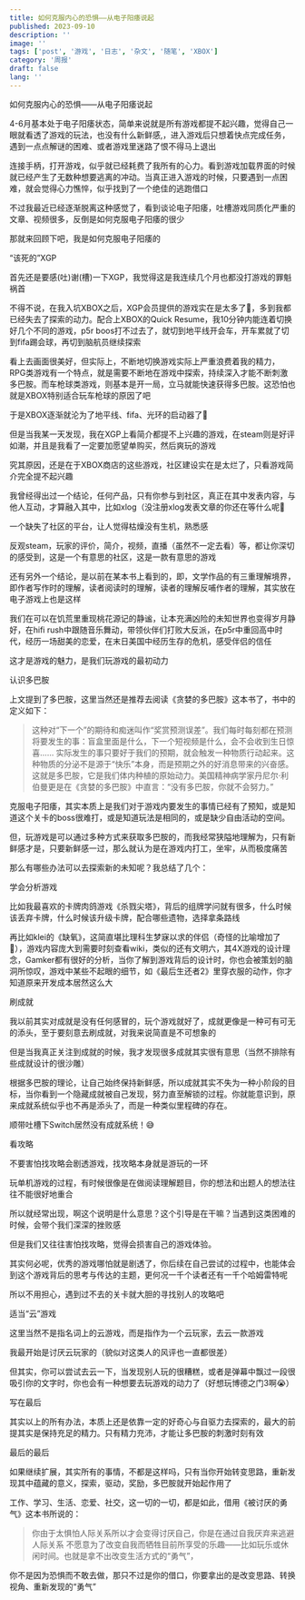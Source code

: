 ```yaml
---
title: 如何克服内心的恐惧——从电子阳痿说起
published: 2023-09-10
description: ''
image: ''
tags: ['post', '游戏', '日志', '杂文', '随笔', 'XBOX']
category: '周报'
draft: false
lang: ''
---
```

 如何克服内心的恐惧——从电子阳痿说起



<!-- ![Group 1 (1)](./attachments/bafybeiehoqrl5o2ao4xgmuu2cdwybspo5jmiza6bzf63ytiharxhd2osva.png) -->




4-6月基本处于电子阳痿状态，简单来说就是所有游戏都提不起兴趣，觉得自己一眼就看透了游戏的玩法，也没有什么新鲜感,，进入游戏后只想着快点完成任务，遇到一点点解谜的困难、或者游戏里迷路了恨不得马上退出

连接手柄，打开游戏，似乎就已经耗费了我所有的心力。看到游戏加载界面的时候就已经产生了无数种想要逃离的冲动。当真正进入游戏的时候，只要遇到一点困难，就会觉得心力憔悴，似乎找到了一个绝佳的逃跑借口

不过我最近已经逐渐脱离这种感觉了，看到谈论电子阳痿，吐槽游戏同质化严重的文章、视频很多，反倒是如何克服电子阳痿的很少

那就来回顾下吧，我是如何克服电子阳痿的

 “该死的”XGP

首先还是要感(吐)谢(槽)一下XGP，我觉得这是我连续几个月也都没打游戏的罪魁祸首

不得不说，在我入坑XBOX之后，XGP会员提供的游戏实在是太多了🥹，多到我都已经失去了探索的动力。配合上XBOX的Quick Resume，我10分钟内能连着切换好几个不同的游戏，p5r boos打不过去了，就切到地平线开会车，开车累就了切到fifa踢会球，再切到脑航员继续探索

看上去画面很美好，但实际上，不断地切换游戏实际上严重浪费着我的精力，RPG类游戏有一个特点，就是需要不断地在游戏中探索，持续深入才能不断刺激多巴胺。而车枪球类游戏，则基本是开一局，立马就能快速获得多巴胺。这恐怕也就是XBOX特别适合玩车枪球的原因了吧

于是XBOX逐渐就沦为了地平线、fifa、光环的启动器了🤣

但是当我某一天发现，我在XGP上看简介都提不上兴趣的游戏，在steam则是好评如潮，并且是我看了一定要加愿望单购买，然后爽玩的游戏

究其原因，还是在于XBOX商店的这些游戏，社区建设实在是太烂了，只看游戏简介完全提不起兴趣

我曾经得出过一个结论，任何产品，只有你参与到社区，真正在其中发表内容，与他人互动，才算融入其中，比如xlog（没注册xlog发表文章的你还在等什么呢🐶

一个缺失了社区的平台，让人觉得枯燥没有生机，熟悉感

反观steam，玩家的评价，简介，视频，直播（虽然不一定去看）等，都让你深切的感受到，这是一个有意思的社区，这是一款有意思的游戏

还有另外一个结论，是以前在某本书上看到的，即，文学作品的有三重理解境界，即作者写作时的理解，读者阅读时的理解，读者的理解反哺作者的理解，其实放在电子游戏上也是这样

我们在可以在饥荒里重现桃花源记的静谧，让本充满凶险的未知世界也变得岁月静好，在hifi rush中跟随音乐舞动，带领伙伴们打败大反派，在p5r中重回高中时代，经历一场甜美的恋爱，在末日美国中经历生存的危机，感受伴侣的信任

这才是游戏的魅力，是我们玩游戏的最初动力

 认识多巴胺

上文提到了多巴胺，这里当然还是推荐去阅读《贪婪的多巴胺》这本书了，书中的定义如下：

> 这种对“下一个”的期待和痴迷叫作“奖赏预测误差”。我们每时每刻都在预测将要发生的事：盲盒里面是什么，下一个短视频是什么，会不会收到生日惊喜……
> 实际发生的事只要好于我们的预期，就会触发一种物质行动起来。这种物质的分泌不是源于“快乐”本身，而是预期之外的好消息带来的兴奋感。
> 这就是多巴胺，它是我们体内种植的原始动力。美国精神病学家丹尼尔·利伯曼更是在《贪婪的多巴胺》中直言：“没有多巴胺，你就不会努力。”

克服电子阳痿，其实本质上是我们对于游戏内要发生的事情已经有了预知，或是知道这个关卡的boss很难打，或是知道玩法是相同的，或是缺少自由活动的空间。

但，玩游戏是可以通过多种方式来获取多巴胺的，而我经常狭隘地理解为，只有新鲜感才是，只要新鲜感一过，那么就认为是在游戏内打工，坐牢，从而极度痛苦

那么有哪些办法可以去探索新的未知呢？我总结了几个：


 学会分析游戏

比如我最喜欢的卡牌肉鸽游戏《杀戮尖塔》，背后的组牌学问就有很多，什么时候该丢弃卡牌，什么时候该升级卡牌，配合哪些遗物，选择拿条路线

再比如klei的《缺氧》，这简直堪比理科生梦寐以求的伴侣（奇怪的比喻增加了🤣），游戏内容庞大到需要时刻查看wiki，类似的还有文明六，其4X游戏的设计理念，Gamker都有很好的分析，当你了解到游戏背后的设计时，你也会被策划的脑洞所惊叹，游戏中某些不起眼的细节，如《最后生还者2》里穿衣服的动作，你才知道原来开发成本居然这么大


 刷成就

我以前其实对成就是没有任何感冒的，玩个游戏就好了，成就更像是一种可有可无的添头，至于要刻意去刷成就，对我来说简直是不可想象的

但是当我真正关注到成就的时候，我才发现很多成就其实很有意思（当然不排除有些成就设计的很沙雕）

根据多巴胺的理论，让自己始终保持新鲜感，所以成就其实不失为一种小阶段的目标，当你看到一个隐藏成就被自己发现，努力直至解锁的过程。你就能意识到，原来成就系统似乎也不再是添头了，而是一种类似里程碑的存在。

顺带吐槽下Switch居然没有成就系统！😅

 看攻略

 不要害怕找攻略会剧透游戏，找攻略本身就是游玩的一环

玩单机游戏的过程，有时候很像是在做阅读理解题目，你的想法和出题人的想法往往不能很好地重合

所以就经常出现，啊这个说明是什么意思？这个引导是在干嘛？当遇到这类困难的时候，会带个我们深深的挫败感

但是我们又往往害怕找攻略，觉得会损害自己的游戏体验。

其实何必呢，优秀的游戏哪怕就是剧透了，你后续在自己尝试的过程中，也能体会到这个游戏背后的思考与传达的主题，更何况一千个读者还有一千个哈姆雷特呢

所以不用担心，遇到过不去的关卡就大胆的寻找别人的攻略吧


 适当“云”游戏

这里当然不是指名词上的云游戏，而是指作为一个云玩家，去云一款游戏

我最开始是讨厌云玩家的（貌似对这类人的风评也一直都很差）

但其实，你可以尝试去云一下，当发现别人玩的很糟糕，或者是弹幕中飘过一段很吸引你的文字时，你也会有一种想要去玩游戏的动力了（好想玩博德之门3啊😭）

 写在最后

其实以上的所有办法，本质上还是依靠一定的好奇心与自驱力去探索的，最大的前提其实是保持充足的精力。只有精力充沛，才能让多巴胺的刺激时刻有效


 最后的最后

如果继续扩展，其实所有的事情，不都是这样吗，只有当你开始转变思路，重新发现其中蕴藏的意义，探索，驱动，奖励，多巴胺就开始起作用了

工作、学习、生活、恋爱、社交，这一切的一切，都是如此，借用《被讨厌的勇气》这本书所说的：

> 你由于太惧怕人际关系所以才会变得讨厌自己，你是在通过自我厌弃来逃避人际关系
> 不愿意为了改变自我而牺牲目前所享受的乐趣——比如玩乐或休闲时间。也就是拿不出改变生活方式的“勇气”，

你不是因为恐惧而不敢去做，那只不过是你的借口，你要拿出的是改变思路、转换视角、重新发现的“勇气”











[]()